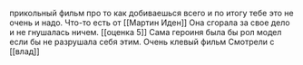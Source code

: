 прикольный фильм про то как добиваешься всего и по итогу тебе это не очень и надо.
Что-то есть от [[Мартин Иден]]
Она сгорала за свое дело и не гнушалась ничем.
[[оценка 5]]
Сама героиня была бы рол модел если бы не разрушала себя этим.
Очень клевый фильм
Смотрели с [[влад]]